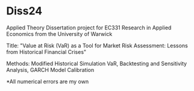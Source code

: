 # Diss24
Applied Theory Dissertation project for EC331 Research in Applied Economics from the University of Warwick

Title: "Value at Risk (VaR) as a Tool for Market Risk Assessment: Lessons from Historical Financial Crises"

Methods: Modified Historical Simulation VaR, Backtesting and Sensitivity Analysis, GARCH Model Calibration

*All numerical errors are my own
